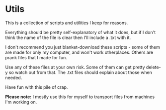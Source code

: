 # Utils
This is a collection of scripts and utilities I keep for reasons.

Everything should be pretty self-explanatory of what it does, but if I don't think the name of the file is clear then I'll include a .txt with it.

I don't recommend you just blanket-download these scripts - some of them are made for only my computer, and won't work otherplaces. Others are prank files that I made for fun.

Use any of these files at your own risk. Some of them can get pretty delete-y so watch out from that. The .txt files should explain about those when needed.

Have fun with this pile of crap.

**Please note:** I mostly use this for myself to transport files from machines I'm working on.
